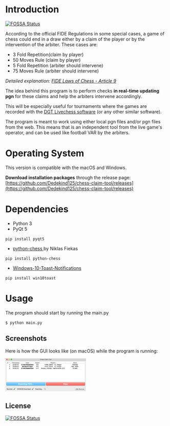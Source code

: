 # Introduction
[![FOSSA Status](https://app.fossa.io/api/projects/git%2Bgithub.com%2FDedekind125%2Fchess-claim-tool.svg?type=shield)](https://app.fossa.io/projects/git%2Bgithub.com%2FDedekind125%2Fchess-claim-tool?ref=badge_shield)


According to the official FIDE Regulations in some special cases, a game of chess could end in a draw either by a claim of the player or by the intervention of the arbiter.
These cases are:

* 3 Fold Repetition(claim by player)
* 50 Moves Rule (claim by player)
* 5 Fold Repetition (arbiter should intervene)
* 75 Moves Rule (arbiter should intervene)

*Detailed explanation: [FIDE Laws of Chess - Article 9](http://www.fide.com/fide/handbook.html?id=208&view=article)*

The idea behind this program is to perform checks <b> in real-time updating pgn</b> for these claims and help the arbiters intervene accordingly.

This will be especially useful for tournaments where the games are recorded with the [DGT Livechess software](http://www.digitalgametechnology.com/index.php/products/electronic-boards/serial-tournament/285-dgt-livechess-software13?mavikthumbnails_display_ratio=2) (or any other similar software).

The program is meant to work using either local pgn files and/or pgn files from the web. This means that is an independent tool from the live game's operator, and can be used like football VAR by the arbiters.

# Operating System

This version is compatible with the macOS and Windows.

**Download installation packages** through the release page: [https://github.com/Dedekind125/chess-claim-tool/releases](https://github.com/Dedekind125/chess-claim-tool/releases)


# Dependencies
* Python 3
* PyQt 5  
```
pip install pyqt5
```
* [python-chess ](https://github.com/niklasf/python-chess)by Niklas Fiekas  
```
pip install python-chess
```
* [Windows-10-Toast-Notifications](https://github.com/jithurjacob/Windows-10-Toast-Notifications)
```
pip install win10toast
```

# Usage
The program should start by running the main.py
```
$ python main.py
```  

## Screenshots
Here is how the GUI looks like (on macOS) while the program is running:

<img src="./screenshots/action.png" width="50%"/>







## License
[![FOSSA Status](https://app.fossa.io/api/projects/git%2Bgithub.com%2FDedekind125%2Fchess-claim-tool.svg?type=large)](https://app.fossa.io/projects/git%2Bgithub.com%2FDedekind125%2Fchess-claim-tool?ref=badge_large)

